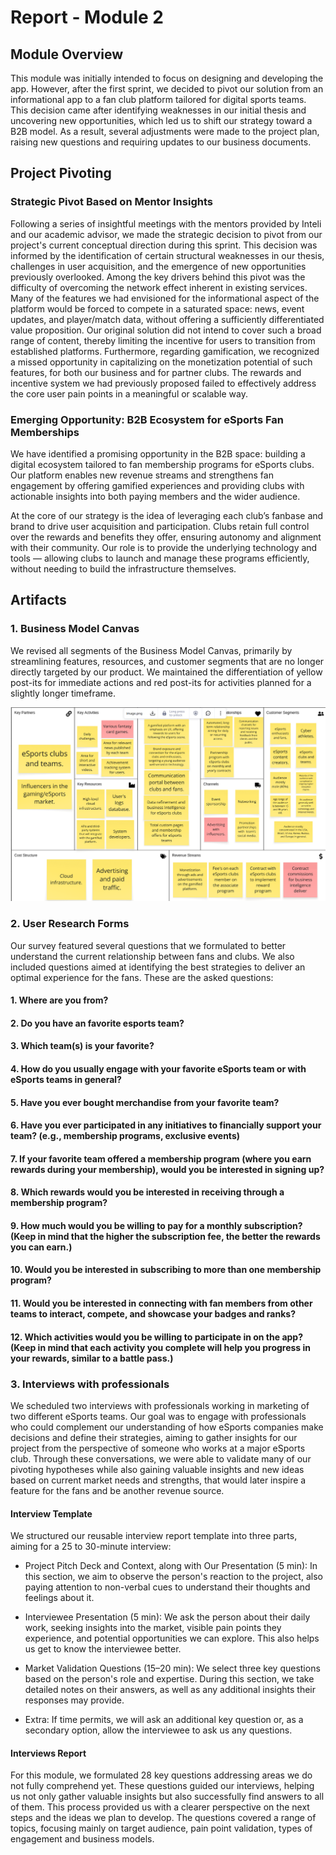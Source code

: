 # Report - Module 2

## Module Overview

This module was initially intended to focus on designing and developing the app. However, after the first sprint, we decided to pivot our solution from an informational app to a fan club platform tailored for digital sports teams. This decision came after identifying weaknesses in our initial thesis and uncovering new opportunities, which led us to shift our strategy toward a B2B model. As a result, several adjustments were made to the project plan, raising new questions and requiring updates to our business documents. 

## Project Pivoting

### Strategic Pivot Based on Mentor Insights

Following a series of insightful meetings with the mentors provided by Inteli and our academic advisor, we made the strategic decision to pivot from our project's current conceptual direction during this sprint. This decision was informed by the identification of certain structural weaknesses in our thesis, challenges in user acquisition, and the emergence of new opportunities previously overlooked. Among the key drivers behind this pivot was the difficulty of overcoming the network effect inherent in existing services. Many of the features we had envisioned for the informational aspect of the platform would be forced to compete in a saturated space: news, event updates, and player/match data, without offering a sufficiently differentiated value proposition. Our original solution did not intend to cover such a broad range of content, thereby limiting the incentive for users to transition from established platforms. Furthermore, regarding gamification, we recognized a missed opportunity in capitalizing on the monetization potential of such features, for both our business and for partner clubs. The rewards and incentive system we had previously proposed failed to effectively address the core user pain points in a meaningful or scalable way.

### Emerging Opportunity: B2B Ecosystem for eSports Fan Memberships

We have identified a promising opportunity in the B2B space: building a digital ecosystem tailored to fan membership programs for eSports clubs. Our platform enables new revenue streams and strengthens fan engagement by offering gamified experiences and providing clubs with actionable insights into both paying members and the wider audience.

At the core of our strategy is the idea of leveraging each club’s fanbase and brand to drive user acquisition and participation. Clubs retain full control over the rewards and benefits they offer, ensuring autonomy and alignment with their community. Our role is to provide the underlying technology and tools — allowing clubs to launch and manage these programs efficiently, without needing to build the infrastructure themselves.

## Artifacts

### 1. Business Model Canvas

We revised all segments of the Business Model Canvas, primarily by streamlining features, resources, and customer segments that are no longer directly targeted by our product. We maintained the differentiation of yellow post-its for immediate actions and red post-its for activities planned for a slightly longer timeframe.

<img src="./assets/modulo_2/BMC.png"/>

### 2. User Research Forms

Our survey featured several questions that we formulated to better understand the current relationship between fans and clubs. We also included questions aimed at identifying the best strategies to deliver an optimal experience for the fans. These are the asked questions:

#### 1. Where are you from?

#### 2. Do you have an favorite esports team?

#### 3. Which team(s) is your favorite?

#### 4. How do you usually engage with your favorite eSports team or with eSports teams in general?

#### 5. Have you ever bought merchandise from your favorite team?

#### 6. Have you ever participated in any initiatives to financially support your team? (e.g., membership programs, exclusive events)

#### 7. If your favorite team offered a membership program (where you earn rewards during your membership), would you be interested in signing up?

#### 8. Which rewards would you be interested in receiving through a membership program?

#### 9. How much would you be willing to pay for a monthly subscription? (Keep in mind that the higher the subscription fee, the better the rewards you can earn.)

#### 10. Would you be interested in subscribing to more than one membership program?

#### 11. Would you be interested in connecting with fan members from other teams to interact, compete, and showcase your badges and ranks?

#### 12. Which activities would you be willing to participate in on the app? (Keep in mind that each activity you complete will help you progress in your rewards, similar to a battle pass.)

### 3. Interviews with professionals

We scheduled two interviews with professionals working in marketing of two different eSports teams. Our goal was to engage with professionals who could complement our understanding of how eSports companies make decisions and define their strategies, aiming to gather insights for our project from the perspective of someone who works at a major eSports club. Through these conversations, we were able to validate many of our pivoting hypotheses while also gaining valuable insights and new ideas based on current market needs and strengths, that would later inspire a feature for the fans and be another revenue source.

#### Interview Template

We structured our reusable interview report template into three parts, aiming for a 25 to 30-minute interview:

- Project Pitch Deck and Context, along with Our Presentation (5 min): In this section, we aim to observe the person's reaction to the project, also paying attention to non-verbal cues to understand their thoughts and feelings about it.

- Interviewee Presentation (5 min): We ask the person about their daily work, seeking insights into the market, visible pain points they experience, and potential opportunities we can explore. This also helps us get to know the interviewee better.

- Market Validation Questions (15–20 min): We select three key questions based on the person's role and expertise. During this section, we take detailed notes on their answers, as well as any additional insights their responses may provide.

- Extra: If time permits, we will ask an additional key question or, as a secondary option, allow the interviewee to ask us any questions.

#### Interviews Report

For this module, we formulated 28 key questions addressing areas we do not fully comprehend yet. These questions guided our interviews, helping us not only gather valuable insights but also successfully find answers to all of them. This process provided us with a clearer perspective on the next steps and the ideas we plan to develop. The questions covered a range of topics, focusing mainly on target audience, pain point validation, types of engagement and business models.